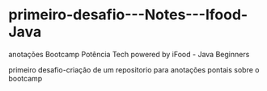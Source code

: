 # primeiro-desafio---Notes---Ifood-Java
anotações Bootcamp Potência Tech powered by iFood - Java Beginners

primeiro desafio-criação de um repositorio para anotações pontais sobre o bootcamp
